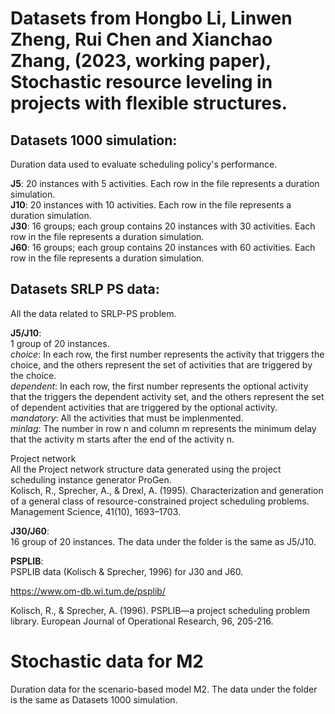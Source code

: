 # Datasets from Hongbo Li, Linwen Zheng, Rui Chen and Xianchao Zhang, (2023, working paper), Stochastic resource leveling in projects with flexible structures.

## Datasets 1000 simulation:

Duration data used to evaluate scheduling policy's performance.  

**J5**: 20 instances with 5 activities. Each row in the file represents a duration simulation.  
**J10**: 20 instances with 10 activities. Each row in the file represents a duration simulation.  
**J30**: 16 groups; each group contains 20 instances with 30 activities. Each row in the file represents a duration simulation.  
**J60**: 16 groups; each group contains 20 instances with 60 activities. Each row in the file represents a duration simulation.  

## Datasets SRLP PS data:

All the data related to SRLP-PS problem.  

**J5/J10**:   
  1 group of 20 instances.   
  *choice*: In each row, the first number represents the activity that triggers the choice, and the others represent the set of activities that are triggered by the choice.  
    *dependent*: In each row, the first number represents the optional activity that the triggers the dependent activity set, and the others represent the set of dependent activities that are triggered by the optional activity.  
    *mandatory*: All the activities that must be implenmented.  
    *minlag*: The number in row n and column m represents the minimum delay that the activity m starts after the end of the activity n.  

  Project network  
    All the Project network structure data generated using the project scheduling instance generator ProGen.  
    Kolisch, R., Sprecher, A., & Drexl, A. (1995). Characterization and generation of a general class of resource-constrained project scheduling problems. Management Science, 41(10), 1693–1703.  

**J30/J60**:   
  16 group of 20 instances. The data under the folder is the same as J5/J10.  

**PSPLIB**:  
  PSPLIB data (Kolisch & Sprecher, 1996) for J30 and J60.  

  https://www.om-db.wi.tum.de/psplib/

  Kolisch, R., & Sprecher, A. (1996). PSPLIB—a project scheduling problem library. European Journal of Operational Research, 96, 205-216.  

# Stochastic data for M2

Duration data for the scenario-based model M2. The data under the folder is the same as Datasets 1000 simulation.  
